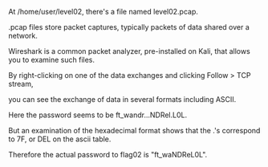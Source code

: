 At /home/user/level02, there's a file named level02.pcap. 

.pcap files store packet captures, typically packets of data shared over a network.

Wireshark is a common packet analyzer, pre-installed on Kali, that allows you to examine such files.

By right-clicking on one of the data exchanges and clicking Follow > TCP stream,

you can see the exchange of data in several formats including ASCII.

Here the password seems to be ft_wandr...NDRel.L0L.

But an examination of the hexadecimal format shows that the .'s correspond to 7F, or DEL on the ascii table.

Therefore the actual password to flag02 is "ft_waNDReL0L".

